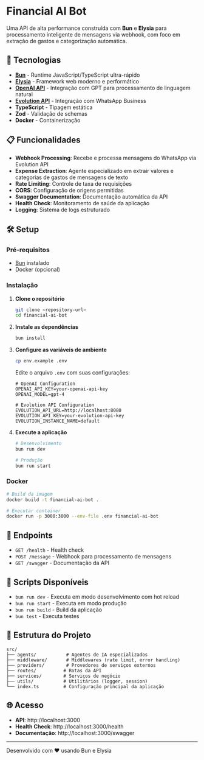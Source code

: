 # Financial AI Bot

Uma API de alta performance construída com **Bun** e **Elysia** para processamento inteligente de mensagens via webhook, com foco em extração de gastos e categorização automática.

## 🚀 Tecnologias

- **[Bun](https://bun.sh/)** - Runtime JavaScript/TypeScript ultra-rápido
- **[Elysia](https://elysiajs.com/)** - Framework web moderno e performático
- **[OpenAI API](https://openai.com/)** - Integração com GPT para processamento de linguagem natural
- **[Evolution API](https://evolution-api.com/)** - Integração com WhatsApp Business
- **TypeScript** - Tipagem estática
- **Zod** - Validação de schemas
- **Docker** - Containerização

## 📋 Funcionalidades

- **Webhook Processing**: Recebe e processa mensagens do WhatsApp via Evolution API
- **Expense Extraction**: Agente especializado em extrair valores e categorias de gastos de mensagens de texto
- **Rate Limiting**: Controle de taxa de requisições
- **CORS**: Configuração de origens permitidas
- **Swagger Documentation**: Documentação automática da API
- **Health Check**: Monitoramento de saúde da aplicação
- **Logging**: Sistema de logs estruturado

## 🛠️ Setup

### Pré-requisitos

- [Bun](https://bun.sh/docs/installation) instalado
- Docker (opcional)

### Instalação

1. **Clone o repositório**
   ```bash
   git clone <repository-url>
   cd financial-ai-bot
   ```

2. **Instale as dependências**
   ```bash
   bun install
   ```

3. **Configure as variáveis de ambiente**
   ```bash
   cp env.example .env
   ```
   
   Edite o arquivo `.env` com suas configurações:
   ```env
   # OpenAI Configuration
   OPENAI_API_KEY=your-openai-api-key
   OPENAI_MODEL=gpt-4
   
   # Evolution API Configuration
   EVOLUTION_API_URL=http://localhost:8080
   EVOLUTION_API_KEY=your-evolution-api-key
   EVOLUTION_INSTANCE_NAME=default
   ```

4. **Execute a aplicação**
   ```bash
   # Desenvolvimento
   bun run dev
   
   # Produção
   bun run start
   ```

### Docker

```bash
# Build da imagem
docker build -t financial-ai-bot .

# Executar container
docker run -p 3000:3000 --env-file .env financial-ai-bot
```

## 📡 Endpoints

- `GET /health` - Health check
- `POST /message` - Webhook para processamento de mensagens
- `GET /swagger` - Documentação da API

## 🔧 Scripts Disponíveis

- `bun run dev` - Executa em modo desenvolvimento com hot reload
- `bun run start` - Executa em modo produção
- `bun run build` - Build da aplicação
- `bun test` - Executa testes

## 📁 Estrutura do Projeto

```
src/
├── agents/           # Agentes de IA especializados
├── middleware/       # Middlewares (rate limit, error handling)
├── providers/        # Provedores de serviços externos
├── routes/          # Rotas da API
├── services/        # Serviços de negócio
├── utils/           # Utilitários (logger, session)
└── index.ts         # Configuração principal da aplicação
```

## 🌐 Acesso

- **API**: http://localhost:3000
- **Health Check**: http://localhost:3000/health
- **Documentação**: http://localhost:3000/swagger

---

Desenvolvido com ❤️ usando Bun e Elysia
